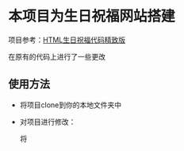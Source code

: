 # 本项目为生日祝福网站搭建

项目参考：[HTML生日祝福代码精致版](https://www.bilibili.com/video/BV1MK411m7Wk/?spm_id_from=333.1391.0.0&vd_source=348051f774b468b1bd9ef0632cd78865)

在原有的代码上进行了一些更改

## 使用方法

  -  将项目clone到你的本地文件夹中 

  -  对项目进行修改：

     将
